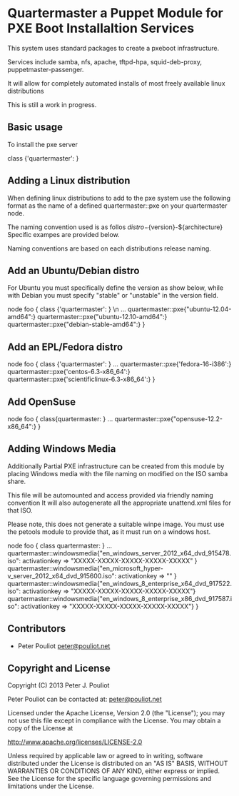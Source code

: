 Quartermaster a Puppet Module for PXE Boot Installaltion Services
=================================================================

This system uses standard packages to create a pxeboot infrastructure.

Services include samba, nfs, apache, tftpd-hpa, squid-deb-proxy, puppetmaster-passenger.

It will allow for completely automated installs of most freely available linux distributions

This is still a work in progress.

Basic usage
-----------

To install the pxe server

class {'quartermaster': }

Adding a Linux distribution
---------------------------
When defining linux distributions to add to the pxe system use the following format as the name of
a defined quartermaster::pxe on your quartermaster node.

The naming convention used is as follos ${distro}-${version}-${architecture}
Specific exampes are provided below.

Naming conventions are based on each distributions release naming.


Add an Ubuntu/Debian distro
---------------------------
For Ubuntu you must specifically define the version as show below, while with Debian you must specify 
"stable" or "unstable" in the version field.


node foo { 
  class {'quartermaster': } \n
  ...
  quartermaster::pxe{"ubuntu-12.04-amd64":}
  quartermaster::pxe{"ubuntu-12.10-amd64":}
  quartermaster::pxe{"debian-stable-amd64":}
}


Add an EPL/Fedora distro
------------------------

node foo {
  class {'quartermaster': }
  ...
  quartermaster::pxe{'fedora-16-i386':}
  quartermaster::pxe{'centos-6.3-x86_64':}
  quartermaster::pxe{'scientificlinux-6.3-x86_64':}
}

Add OpenSuse
------------
node foo {
  class{quartermaster: }
  ...
  quartermaster::pxe{"opensuse-12.2-x86_64":}
}


Adding Windows Media
--------------------

Additionally Partial PXE infrastructure can be created from this module by placing 
Windows media with the file naming on modified on the ISO samba share.

This file will be automounted and access provided via friendly naming convention
It will also autogenerate all the appropriate unattend.xml files for that ISO.

Please note, this does not generate a suitable winpe image.  You must use 
the petools module to provide that, as it must run on a windows host.

node foo {
  class quartermaster: }
  ...
  quartermaster::windowsmedia{"en_windows_server_2012_x64_dvd_915478.iso": activationkey => "XXXXX-XXXXX-XXXXX-XXXXX-XXXXX" }
  quartermaster::windowsmedia{"en_microsoft_hyper-v_server_2012_x64_dvd_915600.iso": activationkey => "" }
  quartermaster::windowsmedia{"en_windows_8_enterprise_x64_dvd_917522.iso": activationkey => "XXXXX-XXXXX-XXXXX-XXXXX-XXXXX"}
  quartermaster::windowsmedia{"en_windows_8_enterprise_x86_dvd_917587.iso": activationkey => "XXXXX-XXXXX-XXXXX-XXXXX-XXXXX"}
 }

Contributors
------------

 * Peter Pouliot <peter@pouliot.net>

Copyright and License
---------------------

Copyright (C) 2013 Peter J. Pouliot

Peter Pouliot can be contacted at: peter@pouliot.net

Licensed under the Apache License, Version 2.0 (the "License");
you may not use this file except in compliance with the License.
You may obtain a copy of the License at

  http://www.apache.org/licenses/LICENSE-2.0

Unless required by applicable law or agreed to in writing, software
distributed under the License is distributed on an "AS IS" BASIS,
WITHOUT WARRANTIES OR CONDITIONS OF ANY KIND, either express or implied.
See the License for the specific language governing permissions and
limitations under the License.
